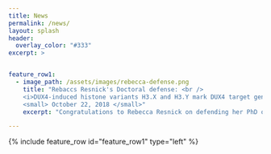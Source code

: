 ```yaml
---
title: News
permalink: /news/
layout: splash
header:
  overlay_color: "#333"
excerpt: >


feature_row1:
  - image_path: /assets/images/rebecca-defense.png
    title: "Rebaccs Resnick's Doctoral defense: <br /> 
    <i>DUX4-induced histone variants H3.X and H3.Y mark DUX4 target genes for expression</i> <br />
    <small> October 22, 2018 </small>"
    excerpt: "Congratulations to Rebecca Resnick on defending her PhD on October 22nd! Rebecca will stay in the lab for a few more months before moving on to complete her MD training as part of UW's Medical Scientist Training Program."

---
```

{% include feature_row  id="feature_row1" type="left" %}
